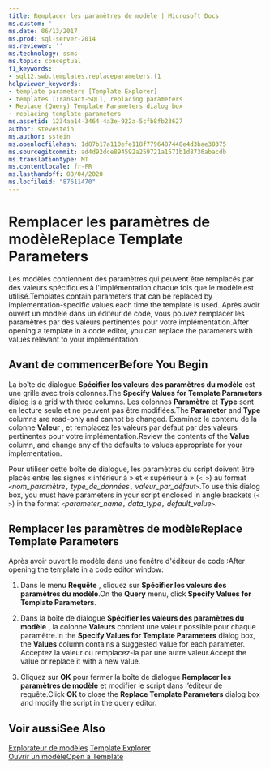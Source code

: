 ```yaml
---
title: Remplacer les paramètres de modèle | Microsoft Docs
ms.custom: ''
ms.date: 06/13/2017
ms.prod: sql-server-2014
ms.reviewer: ''
ms.technology: ssms
ms.topic: conceptual
f1_keywords:
- sql12.swb.templates.replaceparameters.f1
helpviewer_keywords:
- template parameters [Template Explorer]
- templates [Transact-SQL], replacing parameters
- Replace (Query) Template Parameters dialog box
- replacing template parameters
ms.assetid: 1234aa14-3464-4a3e-922a-5cfb8fb23627
author: stevestein
ms.author: sstein
ms.openlocfilehash: 1d87b17a110efe118f7796487448e4d3bae30375
ms.sourcegitcommit: ad4d92dce894592a259721a1571b1d8736abacdb
ms.translationtype: MT
ms.contentlocale: fr-FR
ms.lasthandoff: 08/04/2020
ms.locfileid: "87611470"
---
```

# <a name="replace-template-parameters"></a><span data-ttu-id="80fbc-102">Remplacer les paramètres de modèle</span><span class="sxs-lookup"><span data-stu-id="80fbc-102">Replace Template Parameters</span></span>
  <span data-ttu-id="80fbc-103">Les modèles contiennent des paramètres qui peuvent être remplacés par des valeurs spécifiques à l'implémentation chaque fois que le modèle est utilisé.</span><span class="sxs-lookup"><span data-stu-id="80fbc-103">Templates contain parameters that can be replaced by implementation-specific values each time the template is used.</span></span> <span data-ttu-id="80fbc-104">Après avoir ouvert un modèle dans un éditeur de code, vous pouvez remplacer les paramètres par des valeurs pertinentes pour votre implémentation.</span><span class="sxs-lookup"><span data-stu-id="80fbc-104">After opening a template in a code editor, you can replace the parameters with values relevant to your implementation.</span></span>  
  
## <a name="before-you-begin"></a><span data-ttu-id="80fbc-105">Avant de commencer</span><span class="sxs-lookup"><span data-stu-id="80fbc-105">Before You Begin</span></span>  
 <span data-ttu-id="80fbc-106">La boîte de dialogue **Spécifier les valeurs des paramètres du modèle** est une grille avec trois colonnes.</span><span class="sxs-lookup"><span data-stu-id="80fbc-106">The **Specify Values for Template Parameters** dialog is a grid with three columns.</span></span> <span data-ttu-id="80fbc-107">Les colonnes **Paramètre** et **Type** sont en lecture seule et ne peuvent pas être modifiées.</span><span class="sxs-lookup"><span data-stu-id="80fbc-107">The **Parameter** and **Type** columns are read-only and cannot be changed.</span></span> <span data-ttu-id="80fbc-108">Examinez le contenu de la colonne **Valeur** , et remplacez les valeurs par défaut par des valeurs pertinentes pour votre implémentation.</span><span class="sxs-lookup"><span data-stu-id="80fbc-108">Review the contents of the **Value** column, and change any of the defaults to values appropriate for your implementation.</span></span>  
  
 <span data-ttu-id="80fbc-109">Pour utiliser cette boîte de dialogue, les paramètres du script doivent être placés entre les signes « inférieur à » et « supérieur à » (`< >`) au format `<`*nom_paramètre*`,` *type_de_données*`,` *valeur_par_défaut*`>`.</span><span class="sxs-lookup"><span data-stu-id="80fbc-109">To use this dialog box, you must have parameters in your script enclosed in angle brackets (`< >`) in the format `<`*parameter_name*`,` *data_type*`,` *default_value*`>`.</span></span>  
  
## <a name="replace-template-parameters"></a><span data-ttu-id="80fbc-110">Remplacer les paramètres de modèle</span><span class="sxs-lookup"><span data-stu-id="80fbc-110">Replace Template Parameters</span></span>  
 <span data-ttu-id="80fbc-111">Après avoir ouvert le modèle dans une fenêtre d'éditeur de code :</span><span class="sxs-lookup"><span data-stu-id="80fbc-111">After opening the template in a code editor window:</span></span>  
  
1.  <span data-ttu-id="80fbc-112">Dans le menu **Requête** , cliquez sur **Spécifier les valeurs des paramètres du modèle**.</span><span class="sxs-lookup"><span data-stu-id="80fbc-112">On the **Query** menu, click **Specify Values for Template Parameters**.</span></span>  
  
2.  <span data-ttu-id="80fbc-113">Dans la boîte de dialogue **Spécifier les valeurs des paramètres du modèle** , la colonne **Valeurs** contient une valeur possible pour chaque paramètre.</span><span class="sxs-lookup"><span data-stu-id="80fbc-113">In the **Specify Values for Template Parameters** dialog box, the **Values** column contains a suggested value for each parameter.</span></span> <span data-ttu-id="80fbc-114">Acceptez la valeur ou remplacez-la par une autre valeur.</span><span class="sxs-lookup"><span data-stu-id="80fbc-114">Accept the value or replace it with a new value.</span></span>  
  
3.  <span data-ttu-id="80fbc-115">Cliquez sur **OK** pour fermer la boîte de dialogue **Remplacer les paramètres de modèle** et modifier le script dans l’éditeur de requête.</span><span class="sxs-lookup"><span data-stu-id="80fbc-115">Click **OK** to close the **Replace Template Parameters** dialog box and modify the script in the query editor.</span></span>  
  
## <a name="see-also"></a><span data-ttu-id="80fbc-116">Voir aussi</span><span class="sxs-lookup"><span data-stu-id="80fbc-116">See Also</span></span>  
 <span data-ttu-id="80fbc-117">[Explorateur de modèles](template-explorer.md) </span><span class="sxs-lookup"><span data-stu-id="80fbc-117">[Template Explorer](template-explorer.md) </span></span>  
 [<span data-ttu-id="80fbc-118">Ouvrir un modèle</span><span class="sxs-lookup"><span data-stu-id="80fbc-118">Open a Template</span></span>](open-a-template.md)  
  
  
